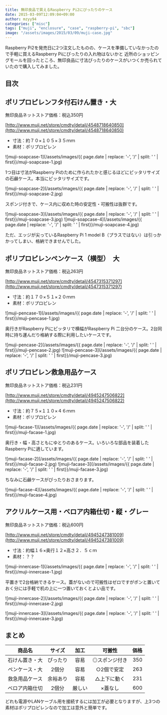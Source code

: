 ```yaml
---
title: 無印良品で買えるRaspberry Pi2にぴったりのケース
date: 2015-03-09T12:09:04+09:00
author: mzyy94
categories: ["misc"]
tags: ["muji", "enclosure", "case", "raspberry-pi", "sbc"]
image: "/assets/images/2015/03/09/muji-case.jpg"
---
```


Raspberry Pi2を発売日に2つ注文したものの、ケースを準備していなかったので手軽に買えるRaspberry Piにぴったりの入れ物はないかと
近所のショッピングモールを回ったところ、無印良品に寸法ぴったりのケースがいつくか売られていたので購入してみました。

## 目次


## ポリプロピレンフタ付石けん置き・大
無印良品ネットストア価格：税込350円

[http://www.muji.net/store/cmdty/detail/4548718640850](http://www.muji.net/store/cmdty/detail/4548718640850)

- 寸法：約７０×１０５×３５ｍｍ
- 素材：ポリプロピレン

![muji-soapcase-1](/assets/images/{{ page.date | replace: '-', '/' | split: ' ' | first}}/muji-soapcase-1.jpg)


1つ目は寸法がRaspberry Piのために作られたかと感じるほどにピッタリサイズの石鹸ケース。本当にピッタリサイズです。

![muji-soapcase-2](/assets/images/{{ page.date | replace: '-', '/' | split: ' ' | first}}/muji-soapcase-2.jpg)

スポンジ付きで、ケース内に収めた時の安定性・可搬性は抜群です。

![muji-soapcase-3](/assets/images/{{ page.date | replace: '-', '/' | split: ' ' | first}}/muji-soapcase-3.jpg)
![muji-soapcase-4](/assets/images/{{ page.date | replace: '-', '/' | split: ' ' | first}}/muji-soapcase-4.jpg)

ただ、エッジが尖っているRaspberry Pi 1 model B（プラスではない）は引っかかってしまい、格納できませんでした。


## ポリプロピレンペンケース（横型）　大


無印良品ネットストア価格：税込263円

[http://www.muji.net/store/cmdty/detail/4547315371297](http://www.muji.net/store/cmdty/detail/4547315371297)

- 寸法：約１７０×５１×２０ｍｍ
- 素材：ポリプロピレン

![muji-pencase-1](/assets/images/{{ page.date | replace: '-', '/' | split: ' ' | first}}/muji-pencase-1.jpg)


奥行きがRaspberry Piにピッタリで横幅がRaspberry Pi 二台分のケース。2台同時に持ち運んだり格納する際に利用したいケースです。

![muji-pencase-2](/assets/images/{{ page.date | replace: '-', '/' | split: ' ' | first}}/muji-pencase-2.jpg)
![muji-pencase-3](/assets/images/{{ page.date | replace: '-', '/' | split: ' ' | first}}/muji-pencase-3.jpg)



## ポリプロピレン救急用品ケース

無印良品ネットストア価格：税込231円

[http://www.muji.net/store/cmdty/detail/4945247506822](http://www.muji.net/store/cmdty/detail/4945247506822)

- 寸法：約７５×１１０×４６ｍｍ
- 素材：ポリプロピレン

![muji-facase-1](/assets/images/{{ page.date | replace: '-', '/' | split: ' ' | first}}/muji-facase-1.jpg)



奥行き・幅・高さともにゆとりのあるケース。いろいろな部品を装着したRaspberry Piに適しています。

![muji-facase-2](/assets/images/{{ page.date | replace: '-', '/' | split: ' ' | first}}/muji-facase-2.jpg)
![muji-facase-3](/assets/images/{{ page.date | replace: '-', '/' | split: ' ' | first}}/muji-facase-3.jpg)

ちなみに石鹸ケースがぴったりおさまります。

![muji-facase-4](/assets/images/{{ page.date | replace: '-', '/' | split: ' ' | first}}/muji-facase-4.jpg)


## アクリルケース用・ベロア内箱仕切・縦・グレー

無印良品ネットストア価格：税込600円

[http://www.muji.net/store/cmdty/detail/4945247381009](http://www.muji.net/store/cmdty/detail/4945247381009)


- 寸法：約幅１６×奥行１２×高さ２．５ｃｍ
- 素材：？？

![muji-innercase-1](/assets/images/{{ page.date | replace: '-', '/' | split: ' ' | first}}/muji-innercase-1.jpg)


平置きで2台格納できるケース。蓋がないので可搬性はゼロですがポンと置いておく分には手軽で机の上に一つ置いておくとよい品です。

![muji-innercase-2](/assets/images/{{ page.date | replace: '-', '/' | split: ' ' | first}}/muji-innercase-2.jpg)

![muji-innercase-3](/assets/images/{{ page.date | replace: '-', '/' | split: ' ' | first}}/muji-innercase-3.jpg)


## まとめ


商品名|サイズ|加工|可搬性|価格
:---:|:---:|:--:|:---:|---:
石けん置き・大|ぴったり|容易|◎スポンジ付き|350
ペンケース・大|2個分|容易|○2個で安定|263
救急用品ケース|余裕あり|容易|△上下に動く|231
ベロア内箱仕切|2個分|厳しい|×蓋なし|600

どれも電源やLANケーブル用を接続するには加工が必要となりますが、上3つの素材はポリプロピレンなので加工は意外と簡単です。
